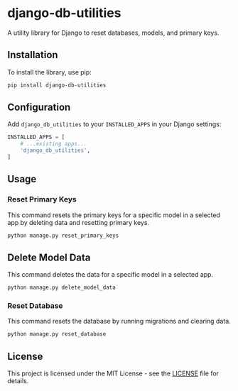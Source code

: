 # django-db-utilities

A utility library for Django to reset databases, models, and primary keys.

## Installation

To install the library, use pip:

```bash
pip install django-db-utilities
```

## Configuration

Add `django_db_utilities` to your `INSTALLED_APPS` in your Django settings:

```python
INSTALLED_APPS = [
    # ...existing apps...
    'django_db_utilities',
]
```

## Usage

### Reset Primary Keys

This command resets the primary keys for a specific model in a selected app by deleting data and resetting primary keys.

```bash
python manage.py reset_primary_keys
```

## Delete Model Data

This command deletes the data for a specific model in a selected app.

```bash
python manage.py delete_model_data
```

### Reset Database

This command resets the database by running migrations and clearing data.

```bash
python manage.py reset_database
```

## License

This project is licensed under the MIT License - see the [LICENSE](./LICENSE) file for details.
